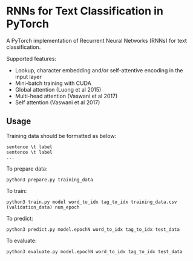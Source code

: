 # RNNs for Text Classification in PyTorch

A PyTorch implementation of Recurrent Neural Networks (RNNs) for text classification.

Supported features:
- Lookup, character embedding and/or self-attentive encoding in the input layer
- Mini-batch training with CUDA
- Global attention (Luong et al 2015)
- Multi-head attention (Vaswani et al 2017)
- Self attention (Vaswani et al 2017)

## Usage

Training data should be formatted as below:
```
sentence \t label
sentence \t label
...
```

To prepare data:
```
python3 prepare.py training_data
```

To train:
```
python3 train.py model word_to_idx tag_to_idx training_data.csv (validation_data) num_epoch
```

To predict:
```
python3 predict.py model.epochN word_to_idx tag_to_idx test_data
```

To evaluate:
```
python3 evaluate.py model.epochN word_to_idx tag_to_idx test_data
```

